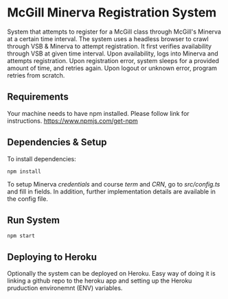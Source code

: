 # McGill Minerva Registration System

System that attempts to register for a McGill class through McGill's Minerva at a certain time interval. The system uses a headless browser to crawl through VSB & Minerva to attempt registration. It first verifies availability through VSB at given time interval. Upon availability, logs into Minerva and attempts registration. Upon registration error, system sleeps for a provided amount of time, and retries again. Upon logout or unknown error, program retries from scratch.

## Requirements

Your machine needs to have npm installed. Please follow link for instructions.
https://www.npmjs.com/get-npm

## Dependencies & Setup

To install dependencies:

```
npm install
```

To setup Minerva _credentials_ and course _term_ and _CRN_, go to _src/config.ts_ and fill in fields. In addition, further implementation details are available in the config file.

## Run System

```
npm start
```

## Deploying to Heroku

Optionally the system can be deployed on Heroku. Easy way of doing it is linking a github repo to the heroku app and setting up the Heroku pruduction environemnt (ENV) variables.
